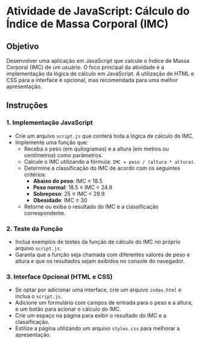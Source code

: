 # Atividade de JavaScript: Cálculo do Índice de Massa Corporal (IMC)

## Objetivo

Desenvolver uma aplicação em JavaScript que calcule o Índice de Massa Corporal (IMC) de um usuário. O foco principal da atividade é a implementação da lógica de cálculo em JavaScript. A utilização de HTML e CSS para a interface é opcional, mas recomendada para uma melhor apresentação.

## Instruções

### 1. Implementação JavaScript

- Crie um arquivo `script.js` que conterá toda a lógica de cálculo do IMC.
- Implemente uma função que:
  - Receba o peso (em quilogramas) e a altura (em metros ou centímetros) como parâmetros.
  - Calcule o IMC utilizando a fórmula: `IMC = peso / (altura * altura)`.
  - Determine a classificação do IMC de acordo com os seguintes critérios:
    - **Abaixo do peso**: IMC < 18.5
    - **Peso normal**: 18.5 ≤ IMC < 24.9
    - **Sobrepeso**: 25 ≤ IMC < 29.9
    - **Obesidade**: IMC ≥ 30
  - Retorne ou exiba o resultado do IMC e a classificação correspondente.

### 2. Teste da Função

- Inclua exemplos de testes da função de cálculo do IMC no próprio arquivo `script.js`.
- Garanta que a função seja chamada com diferentes valores de peso e altura e que os resultados sejam exibidos no console do navegador.

### 3. Interface Opcional (HTML e CSS)

- Se optar por adicionar uma interface, crie um arquivo `index.html` e inclua o `script.js`.
- Adicione um formulário com campos de entrada para o peso e a altura, e um botão para acionar o cálculo do IMC.
- Crie um espaço na página para exibir o resultado do IMC e a classificação.
- Estilize a página utilizando um arquivo `styles.css` para melhorar a apresentação.
